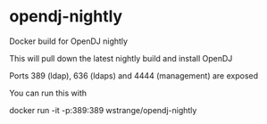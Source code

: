 # opendj-nightly
Docker build for OpenDJ nightly

This will pull down the latest nightly build and install OpenDJ

Ports 389 (ldap), 636 (ldaps) and 4444 (management) are exposed

You can run this with 

docker run -it -p:389:389 wstrange/opendj-nightly
